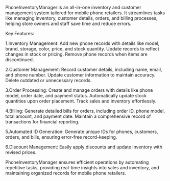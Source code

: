 PhoneInventoryManager is an all-in-one inventory and customer management system tailored for mobile phone retailers. It streamlines tasks like managing inventory, customer details, orders, and billing processes, helping store owners and staff save time and reduce errors.

Key Features:

1.Inventory Management:
Add new phone records with details like model, brand, storage, color, price, and stock quantity.
Update records to reflect changes in stock or pricing.
Remove phone records when items are discontinued.

2.Customer Management:
Record customer details, including name, email, and phone number.
Update customer information to maintain accuracy.
Delete outdated or unnecessary records.

3.Order Processing:
Create and manage orders with details like phone model, order date, and payment status.
Automatically update stock quantities upon order placement.
Track sales and inventory effortlessly.

4.Billing:
Generate detailed bills for orders, including order ID, phone model, total amount, and payment date.
Maintain a comprehensive record of transactions for financial reporting.

5.Automated ID Generation:
Generate unique IDs for phones, customers, orders, and bills, ensuring error-free record-keeping.

6.Discount Management:
Easily apply discounts and update inventory with revised prices.

PhoneInventoryManager ensures efficient operations by automating repetitive tasks, providing real-time insights into sales and inventory, and maintaining organized records for mobile phone retailers.






